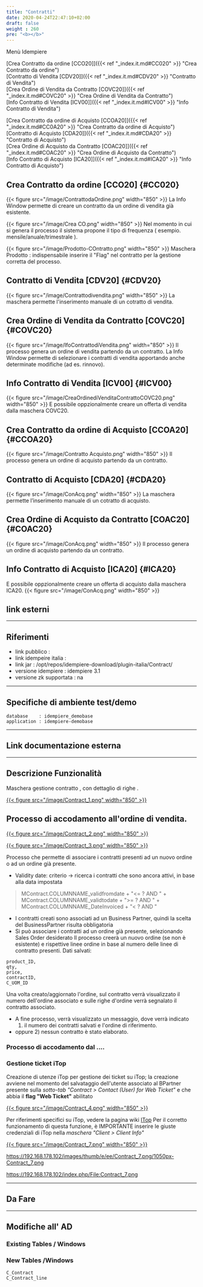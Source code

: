 ```yaml
---
title: "Contratti"
date: 2020-04-24T22:47:10+02:00
draft: false
weight : 260
pre: "<b></b>"
---
```


Menù Idempiere

[Crea Contratto da ordine [CCO20]]({{< ref "_index.it.md#CC020" >}} "Crea Contratto da ordine") <br>
[Contratto di Vendita [CDV20]]({{< ref "_index.it.md#CDV20" >}} "Contratto di Vendita") <br>
[Crea Ordine di Vendita da Contratto [COVC20]]({{< ref "_index.it.md#COVC20" >}} "Crea Ordine di Vendita da Contratto") <br>
[Info Contratto di Vendita [ICV00]]({{< ref "_index.it.md#ICV00" >}} "Info Contratto di Vendita") <br>

[Crea Contratto da ordine di Acquisto [CCOA20]]({{< ref "_index.it.md#CC0A20" >}} "Crea Contratto da ordine di Acquisto") <br>
[Contratto di Acquisto [CDA20]]({{< ref "_index.it.md#CDA20" >}} "Contratto di Acquisto") <br>
[Crea Ordine di Acquisto da Contratto [COAC20]]({{< ref "_index.it.md#COAC20" >}} "Crea Ordine di Acquisto da Contratto") <br>
[Info Contratto di Acquisto [ICA20]]({{< ref "_index.it.md#ICA20" >}} "Info Contratto di Acquisto") <br>



## Crea Contratto da ordine [CCO20] {#CC020}
{{< figure src="/image/ContrattodaOrdine.png"  width="850"  >}}
La Info Window permette di creare un contratto da un ordine di vendita già esistente.


{{< figure src="/image/Crea CO.png"  width="850"  >}}
Nel momento in cui si genera il processo il sistema propone il tipo di frequenza ( esempio. mensile/anuale/trimestrale ).


{{< figure src="/image/Prodotto-COntratto.png"  width="850"  >}}
Maschera Prodotto : indispensabile inserire il "Flag" nel contratto per la gestione corretta del processo.

## Contratto di Vendita [CDV20] {#CDV20}
{{< figure src="/image/Contrattodivendita.png"  width="850"  >}}
La maschera permette l'inserimento manuale di un cotratto di vendita.


## Crea Ordine di Vendita da Contratto [COVC20] {#COVC20}
{{< figure src="/image/IfoContrattodiVendita.png"  width="850"  >}}
Il processo genera un ordine di vendita partendo da un contratto.
La Info Window permette di selezionare i contratti di vendita apportando anche determinate modifiche (ad es. rinnovo).


## Info Contratto di Vendita [ICV00] {#ICV00}
{{< figure src="/image/CreaOrdinediVenditaContrattoCOVC20.png"  width="850"  >}}
E possibile oppzionalmente creare un offerta di vendita dalla maschera COVC20.


## Crea Contratto da ordine di Acquisto [CCOA20] {#CCOA20}
{{< figure src="/image/Contratto Acquisto.png"  width="850"  >}}
Il processo genera un ordine di acquisto partendo da un contratto.


## Contratto di Acquisto [CDA20] {#CDA20}
{{< figure src="/image/ConAcq.png"  width="850"  >}}
La maschera permette l’inserimento manuale di un cotratto di acquisto.


## Crea Ordine di Acquisto da Contratto [COAC20] {#COAC20}
{{< figure src="/image/ConAcq.png"  width="850"  >}}
Il processo genera un ordine di acquisto partendo da un contratto.


## Info Contratto di Acquisto [ICA20] {#ICA20}
E possibile oppzionalmente creare un offerta di acquisto dalla maschera ICA20.
{{< figure src="/image/ConAcq.png"  width="850"  >}}


## link esterni
---
## Riferimenti
- link pubblico  :
- link idempeire italia  :
- link jar  : /opt/repos/idempiere-download/plugin-italia/Contract/
- versione idempiere  : idempiere 3.1
- versione zk supportata : na
---
## Specifiche di ambiente test/demo
```
database    : idempiere_demobase
application : idempiere-demobase
```
---
## Link documentazione esterna
---
## Descrizione Funzionalità

Maschera gestione contratto , con dettaglio di righe .

[{{< figure src="/image/Contract_1.png"  width="850"  >}}](/image/Contract_1.png)

## Processo di accodamento all'ordine di vendita.

[{{< figure src="/image/Contract_2.png"  width="850"  >}}](/image/Contract_2.png)

[{{< figure src="/image/Contract_3.png"  width="850"  >}}](/image/Contract_3.png)

 Processo che permette di associare i contratti presenti ad un nuovo ordine o ad un ordine già presente.
- Validity date: criterio → ricerca i contratti che sono ancora attivi, in base alla data impostata

> MContract.COLUMNNAME_validfromdate + "<= ? AND " +
>  MContract.COLUMNNAME_validtodate + ">= ? AND " +
>  MContract.COLUMNNAME_DateInvoiced + "< ? AND "
- I contratti creati sono associati ad un Business Partner, quindi la scelta del BusinessPartner risulta obbligatoria
- Si può associare i contratti ad un ordine già presente, selezionando Sales Order desiderato
Il processo creerà un nuovo ordine (se non è esistente) e rispettive  linee ordine in base al numero delle linee di contratto presenti.
 Dati salvati:
```
product_ID, 
qty, 
price, 
contractID, 
C_UOM_ID
```
Una volta creato/aggiornato l'ordine, sul contratto verrà  visualizzato il numero dell'ordine associato e sulle righe d'ordine  verrà segnalato il contratto associato.
- A fine processo, verrà visualizzato un messaggio, dove verrà indicato
  1) il numero dei contratti salvati e l'ordine di riferimento.
- oppure
  2) nessun contratto è stato elaborato.
### Processo di accodamento dal ....
### Gestione ticket iTop

Creazione di utenze iTop per gestione dei ticket su iTop; la  creazione avviene nel momento del salvataggio dell'utente associato al  BPartner presente sulla *sotto-tab "Contract > Contact (User) for Web Ticket"* e che abbia il **flag "Web Ticket"** abilitato

[{{< figure src="/image/Contract_4.png"  width="850"  >}}](/image/Contract_4.png)

Per riferimenti specifici su iTop, vedere la pagina wiki [ITop](http://192.168.178.102/index.php/ITop)
Per il corretto funzionamento di questa funzione, è IMPORTANTE inserire le giuste credenziali di iTop nella *maschera "Client > Client Info"*
 
[{{< figure src="/image/Contract_7.png"  width="850"  >}}](/image/Contract_7.png)
 
https://192.168.178.102/images/thumb/e/ee/Contract_7.png/1050px-Contract_7.png

https://192.168.178.102/index.php/File:Contract_7.png

---
## Da Fare
---
## Modifiche all' AD
### Existing Tables / Windows
### New Tables /Windows

```
C_Contract
C_Contract_line
```

